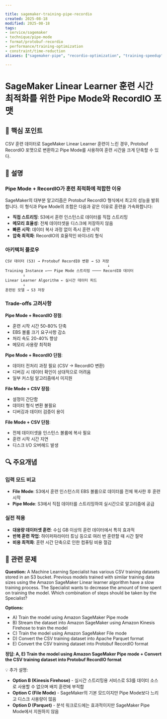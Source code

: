 ```yaml
---

title: sagemaker-training-pipe-recordio
created: 2025-08-18
modified: 2025-08-18
tags:
- service/sagemaker
- technique/pipe-mode
- format/protobuf-recordio
- performance/training-optimization
- constraint/time-reduction
aliases: ["sagemaker-pipe", "recordio-optimization", "training-speedup"]

---
```


# SageMaker Linear Learner 훈련 시간 최적화를 위한 Pipe Mode와 RecordIO 포맷

## 🎯 핵심 포인트

CSV 훈련 데이터로 SageMaker Linear Learner 훈련이 느린 경우, Protobuf RecordIO 포맷으로 변환하고 Pipe Mode를 사용하여 훈련 시간을 크게 단축할 수 있다.

## 📝 설명

### Pipe Mode + RecordIO가 훈련 최적화에 적합한 이유

SageMaker의 대부분 알고리즘은 Protobuf RecordIO 형식에서 최고의 성능을 발휘합니다. 이 형식과 Pipe Mode의 조합은 다음과 같은 이유로 훈련을 가속화합니다:

- **직접 스트리밍**: S3에서 훈련 인스턴스로 데이터를 직접 스트리밍
- **메모리 효율성**: 전체 데이터셋을 디스크에 저장하지 않음
- **빠른 시작**: 데이터 복사 과정 없이 즉시 훈련 시작
- **압축 최적화**: RecordIO의 효율적인 바이너리 형식

### 아키텍처 플로우

```
CSV 데이터 (S3) → Protobuf RecordIO 변환 → S3 저장
                                              ↓
Training Instance ←── Pipe Mode 스트리밍 ──── RecordIO 데이터
        ↓
Linear Learner Algorithm ← 실시간 데이터 피드
        ↓
훈련된 모델 → S3 저장
```

### Trade-offs 고려사항

**Pipe Mode + RecordIO 장점**:
- 훈련 시작 시간 50-80% 단축
- EBS 볼륨 크기 요구사항 감소
- 처리 속도 20-40% 향상
- 메모리 사용량 최적화

**Pipe Mode + RecordIO 단점**:
- 데이터 전처리 과정 필요 (CSV → RecordIO 변환)
- 디버깅 시 데이터 확인이 상대적으로 어려움
- 일부 커스텀 알고리즘에서 미지원

**File Mode + CSV 장점**:
- 설정이 간단함
- 데이터 형식 변환 불필요
- 디버깅과 데이터 검증이 용이

**File Mode + CSV 단점**:
- 전체 데이터셋을 인스턴스 볼륨에 복사 필요
- 훈련 시작 시간 지연
- 디스크 I/O 오버헤드 발생

## 🔍 주요개념

### 입력 모드 비교

- **File Mode**: S3에서 훈련 인스턴스의 EBS 볼륨으로 데이터를 전체 복사한 후 훈련 시작
- **Pipe Mode**: S3에서 직접 데이터를 스트리밍하여 실시간으로 알고리즘에 공급

### 실전 적용

- **대용량 데이터셋 훈련**: 수십 GB 이상의 훈련 데이터에서 특히 효과적
- **반복 훈련 작업**: 하이퍼파라미터 튜닝 등으로 여러 번 훈련할 때 시간 절약
- **비용 최적화**: 훈련 시간 단축으로 인한 컴퓨팅 비용 절감

## 📝 관련 문제

**Question:** A Machine Learning Specialist has various CSV training datasets stored in an S3 bucket. Previous models trained with similar training data sizes using the Amazon SageMaker Linear learner algorithm have a slow training process. The Specialist wants to decrease the amount of time spent on training the model. Which combination of steps should be taken by the Specialist?

**Options:**

- A) Train the model using Amazon SageMaker Pipe mode
- B) Stream the dataset into Amazon SageMaker using Amazon Kinesis Firehose to train the model
- C) Train the model using Amazon SageMaker File mode
- D) Convert the CSV training dataset into Apache Parquet format
- E) Convert the CSV training dataset into Protobuf RecordIO format

**정답: A, E) Train the model using Amazon SageMaker Pipe mode + Convert the CSV training dataset into Protobuf RecordIO format**

💡 추가 설명:

- **Option B (Kinesis Firehose)** - 실시간 스트리밍용 서비스로 S3를 데이터 소스로 사용할 수 없으며 배치 훈련에 부적합
- **Option C (File Mode)** - SageMaker의 기본 모드이지만 Pipe Mode보다 느리고 디스크 사용량이 많음
- **Option D (Parquet)** - 분석 워크로드에는 효과적이지만 SageMaker Pipe Mode에서 지원하지 않음